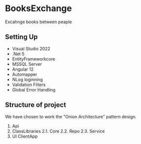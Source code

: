 # BooksExchange

Excahnge books between peaple

## Setting Up

 - Visual Studio 2022
 - .Net 5
 - EntityFrameworkcore
 - MSSQL Server
 - Angular 12
 - Automapper
 - NLog loginning
 - Validation Filters
 - Global Error Handling


## Structure of project

We have chosen to work the "Onion Architecture" pattern design.


1. Api
2. ClassLibraries
   2.1. Core
   2.2. Repo
   2.3. Service
3. UI ClientApp
